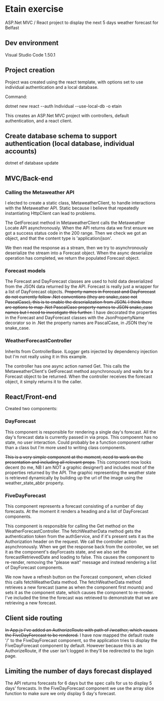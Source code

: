 # Etain exercise
ASP.Net MVC / React project to display the next 5 days weather forecast for Belfast

## Dev environment
Visual Studio Code 1.50.1

## Project creation
Project was created using the react template, with options set to use individual authentication and a local database.

Command:

dotnet new react --auth Individual --use-local-db -o etain

This creates an ASP.Net MVC project with controllers, default authentication, and a react client.

## Create database schema to support authentication (local database, individual accounts)
dotnet ef database update

## MVC/Back-end
### Calling the Metaweather API
I elected to create a static class, MetaweatherClient, to handle interactions with the Metaweather API.  Static because I believe that repeatedly instantiating HttpClient can lead to problems.

The GetForecast method in MetaweatherClient calls the Metaweather Locate API asynchronously.  When the API returns data we first ensure we got a success status code in the 200 range.  Then we check we got an object, and that the content type is 'application/json'.  

We then read the response as a stream, then we try to asynchronously deserialize the stream into a Forecast object.  When the async deserialize operation has completed, we return the populated Forecast object.

### Forecast models
The Forecast and DayForecast classes are used to hold data deserialized from the JSON data returned by the API.  Forecast is really just a wrapper for a list of DayForecast objects.  ~~Property names in Forecast and DayForecast do not currently follow .Net conventions (they are snake_case not PascalCase), this is to enable the deserialization from JSON.  I think there are options to map .Net PascalCase property names to JSON snake_case names but I need to investigate this further.~~ I have decorated the properties in the Forecast and DayForecast classes with the JsonPropertyName decorator so in .Net the property names are PascalCase, in JSON they're snake_case.

### WeatherForecastController
Inherits from ControllerBase.  ILogger gets injected by dependency injection but I'm not really using it in this example.

The controller has one async action named Get.  This calls the MetaweatherClient's GetForecast method asynchronously and waits for a Forecast object to be returned.  When the controller receives the forecast object, it simply returns it to the caller.

## React/Front-end

Created two components:

### DayForecast
This component is responsible for rendering a single day's forecast.  All the day's forecast data is currently passed in via props.  This compoennt has no state, no user interaction.  Could probably be a function component rather than a class but I'm more used to writing class components.  

~~This is a very simple component at the moment, need to work on the presentation and including all relevant props.~~ This component now looks decent (to me, NB I am NOT a graphic designer!) and includes most of the properties returned by the API.  The graphic representing the weather state is retrieved dynamically by building up the url of the image using the weather_state_abbr property.

### FiveDayForecast
This component represents a forecast consisting of a number of day forecasts.  At the moment it renders a heading and a list of DayForecast components.

This component is responsible for calling the Get method on the WeatherForecastController.  The fetchWeatherData method gets the authentication token from the authService, and if it's present sets it as the Authorization header on the request.  We call the controller action asynchronously.  When we get the response back from the controller, we set it as the component's dayForcasts state, and we also set the forecastRetrievedDate and loading to false.  This causes the component to re-render, removing the "please wait" message and instead rendering a list of DayForecast components.

We now have a refresh button on the Forecast component, when clicked this calls fetchWeatherData method.  The fetchWeatherData method retrieves a new forecast (same as when the component first mounts) and sets it as the component state, which causes the component to re-render.  I've included the time the forecast was retrieved to demonstrate that we are retrieving a new forecast.

## Client side routing
~~In App.js I've added an AuthorizeRoute with path of /weather, which causes the FiveDayForecast to be rendered.~~ I have now mapped the default route '/' to the FiveDayForecast component, so the application tries to display the FiveDayForecast component by default.  However because this is an AuthorizeRoute, if the user isn't logged in they'll be redirected to the login page.

## Limiting the number of days forecast displayed
The API returns forecasts for 6 days but the spec calls for us to display 5 days' forecasts.  In the FiveDayForecast component we use the array slice function to make sure we only display 5 day's forecast.
